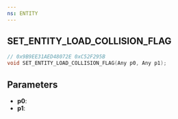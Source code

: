 ```yaml
---
ns: ENTITY
---
```

## SET_ENTITY_LOAD_COLLISION_FLAG

```c
// 0x9B9EE31AED48072E 0xC52F295B
void SET_ENTITY_LOAD_COLLISION_FLAG(Any p0, Any p1);
```

## Parameters
* **p0**:
* **p1**:
